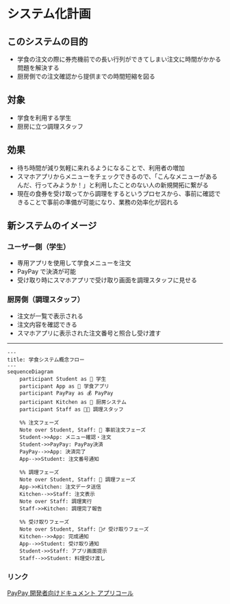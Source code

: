 # システム化計画

## このシステムの目的

- 学食の注文の際に券売機前での長い行列ができてしまい注文に時間がかかる問題を解決する
- 厨房側での注文確認から提供までの時間短縮を図る

## 対象

- 学食を利用する学生
- 厨房に立つ調理スタッフ

## 効果

- 待ち時間が減り気軽に来れるようになることで、利用者の増加
- スマホアプリからメニューをチェックできるので、「こんなメニューがあるんだ、行ってみようか！」と利用したことのない人の新規開拓に繋がる
- 現在の食券を受け取ってから調理をするというプロセスから、事前に確認できることで事前の準備が可能になり、業務の効率化が図れる

## 新システムのイメージ

### ユーザー側（学生）

- 専用アプリを使用して学食メニューを注文
- PayPay で決済が可能
- 受け取り時にスマホアプリで受け取り画面を調理スタッフに見せる

### 厨房側（調理スタッフ）

- 注文が一覧で表示される
- 注文内容を確認できる
- スマホアプリに表示された注文番号と照合し受け渡す

---

```mermaid
---
title: 学食システム概念フロー
---
sequenceDiagram
    participant Student as 👥 学生
    participant App as 📱 学食アプリ
    participant PayPay as 💰 PayPay
    participant Kitchen as 🍳 厨房システム
    participant Staff as 👨‍🍳 調理スタッフ

    %% 注文フェーズ
    Note over Student, Staff: 📱 事前注文フェーズ
    Student->>App: メニュー確認・注文
    Student->>PayPay: PayPay決済
    PayPay-->>App: 決済完了
    App-->>Student: 注文番号通知

    %% 調理フェーズ
    Note over Student, Staff: 🍳 調理フェーズ
    App->>Kitchen: 注文データ送信
    Kitchen-->>Staff: 注文表示
    Note over Staff: 調理実行
    Staff->>Kitchen: 調理完了報告

    %% 受け取りフェーズ
    Note over Student, Staff: 🏃‍♂️ 受け取りフェーズ
    Kitchen-->>App: 完成通知
    App-->>Student: 受け取り通知
    Student->>Staff: アプリ画面提示
    Staff-->>Student: 料理受け渡し
```

### リンク

[PayPay 開発者向けドキュメント アプリコール](https://developer.paypay.ne.jp/products/docs/appinvoke)
